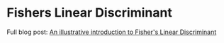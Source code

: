# Fishers Linear Discriminant

Full blog post: [An illustrative introduction to Fisher's Linear Discriminant](https://sthalles.github.io/fisher-linear-discriminant/)
